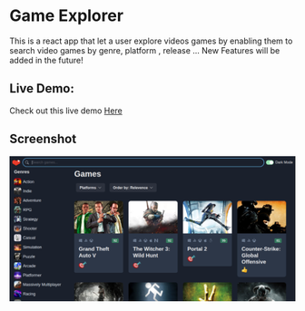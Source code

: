 # Game Explorer

This is a react app that let a user explore videos games by enabling them to search video games by genre, platform , release ...
New Features will be added in the future!

## Live Demo:

Check out this live demo [Here](https://mossy-game-explorer.vercel.app/)

## Screenshot

![Alt Text](demo.png)
